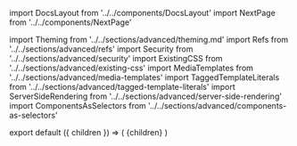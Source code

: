 import DocsLayout from '../../components/DocsLayout'
import NextPage from '../../components/NextPage'

import Theming from '../../sections/advanced/theming.md'
import Refs from '../../sections/advanced/refs'
import Security from '../../sections/advanced/security'
import ExistingCSS from '../../sections/advanced/existing-css'
import MediaTemplates from '../../sections/advanced/media-templates'
import TaggedTemplateLiterals from '../../sections/advanced/tagged-template-literals'
import ServerSideRendering from '../../sections/advanced/server-side-rendering'
import ComponentsAsSelectors from '../../sections/advanced/components-as-selectors'

<Theming />
<Refs />
<Security />
<ExistingCSS />
<MediaTemplates />
<TaggedTemplateLiterals />
<ServerSideRendering />
<ComponentsAsSelectors />

<NextPage href="/docs/api" title="API Reference" />

export default ({ children }) => (
  <DocsLayout title="Advanced" description="Advanced usage of styled-components - Theming, refs, Security, Existing CSS, Media Templates, Tagged Template Literals, SSR">
    {children}
  </DocsLayout>
)

